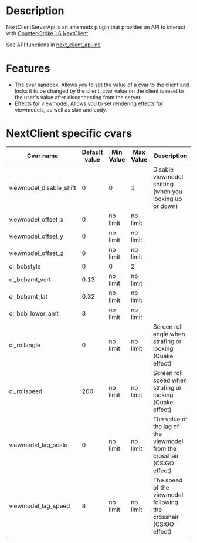 # Description
NextClientServerApi is an amxmodx plugin that provides an API to interact with [Counter-Strike 1.6 NextClient](https://client.next21.ru/).

See API functions in [next_client_api.inc](https://github.com/Next21Team/NextClientServerApi/blob/main/scripting/include/next_client_api.inc).

# Features

- The cvar sandbox. Allows you to set the value of a cvar to the client and locks it to be changed by the client. cvar value on the client is reset to the user's value after disconnecting from the server.
- Effects for viewmodel. Allows you to set rendering effects for viewmodels, as well as skin and body.

# NextClient specific cvars

| Cvar name | Default value | Min Value | Max Value | Description |
| --- | --- | --- | --- | --- |
| viewmodel_disable_shift | 0 | 0 | 1 | Disable viewmodel shifting (when you looking up or down) |
| viewmodel_offset_x | 0 | no limit | no limit |  |
| viewmodel_offset_y | 0 | no limit | no limit |  |
| viewmodel_offset_z | 0 | no limit | no limit |  |
| cl_bobstyle | 0 | 0 | 2 |  |
| cl_bobamt_vert | 0.13 | no limit | no limit |  |
| cl_bobamt_lat | 0.32 | no limit | no limit |  |
| cl_bob_lower_amt | 8 | no limit | no limit |  |
| cl_rollangle | 0 | no limit | no limit | Screen roll angle when strafing or looking (Quake effect) |
| cl_rollspeed | 200 | no limit | no limit | Screen roll speed when strafing or looking (Quake effect) |
| viewmodel_lag_scale | 0 | no limit | no limit | The value of the lag of the viewmodel from the crosshair (CS:GO effect) |
| viewmodel_lag_speed | 8 | no limit | no limit | The speed of the viewmodel following the crosshair (CS:GO effect) |
